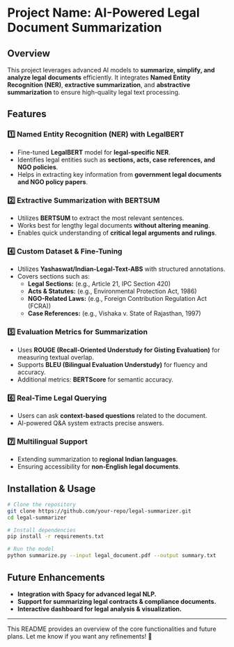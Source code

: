 # Project Name: AI-Powered Legal Document Summarization

## Overview
This project leverages advanced AI models to **summarize, simplify, and analyze legal documents** efficiently. It integrates **Named Entity Recognition (NER)**, **extractive summarization**, and **abstractive summarization** to ensure high-quality legal text processing.

## Features

### 1️⃣ **Named Entity Recognition (NER) with LegalBERT**
- Fine-tuned **LegalBERT** model for **legal-specific NER**.
- Identifies legal entities such as **sections, acts, case references, and NGO policies**.
- Helps in extracting key information from **government legal documents and NGO policy papers**.

### 2️⃣ **Extractive Summarization with BERTSUM**
- Utilizes **BERTSUM** to extract the most relevant sentences.
- Works best for lengthy legal documents **without altering meaning**.
- Enables quick understanding of **critical legal arguments and rulings**.

### 4️⃣ **Custom Dataset & Fine-Tuning**
- Utilizes **Yashaswat/Indian-Legal-Text-ABS** with structured annotations.
- Covers sections such as:
  - **Legal Sections:** (e.g., Article 21, IPC Section 420)
  - **Acts & Statutes:** (e.g., Environmental Protection Act, 1986)
  - **NGO-Related Laws:** (e.g., Foreign Contribution Regulation Act (FCRA))
  - **Case References:** (e.g., Vishaka v. State of Rajasthan, 1997)

### 5️⃣ **Evaluation Metrics for Summarization**
- Uses **ROUGE (Recall-Oriented Understudy for Gisting Evaluation)** for measuring textual overlap.
- Supports **BLEU (Bilingual Evaluation Understudy)** for fluency and accuracy.
- Additional metrics: **BERTScore** for semantic accuracy.

### 6️⃣ **Real-Time Legal Querying**
- Users can ask **context-based questions** related to the document.
- AI-powered Q&A system extracts precise answers.

### 7️⃣ **Multilingual Support**
- Extending summarization to **regional Indian languages**.
- Ensuring accessibility for **non-English legal documents**.

## Installation & Usage
```bash
# Clone the repository
git clone https://github.com/your-repo/legal-summarizer.git
cd legal-summarizer

# Install dependencies
pip install -r requirements.txt

# Run the model
python summarize.py --input legal_document.pdf --output summary.txt
```

## Future Enhancements
- **Integration with Spacy for advanced legal NLP.**
- **Support for summarizing legal contracts & compliance documents.**
- **Interactive dashboard for legal analysis & visualization.**

---

This README provides an overview of the core functionalities and future plans. Let me know if you want any refinements! 🚀
